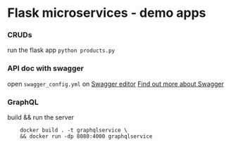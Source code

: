 # Flask microservices - demo apps
### CRUDs
run the flask app
```python products.py```

### API doc with swagger
open ``swagger_config.yml`` on [Swagger editor](https://editor-next.swagger.io/)
[Find out more about Swagger](http://swagger.io)

### GraphQL
build && run the server
```
    docker build . -t graphqlservice \
    && docker run -dp 8080:4000 graphqlservice
```
